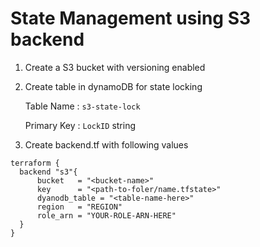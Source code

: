 # State Management using S3 backend

1. Create a S3 bucket with versioning enabled

2. Create table in dynamoDB for state locking

    Table Name : `s3-state-lock`

    Primary Key : `LockID` string

2. Create backend.tf with following values 


```
terraform {
  backend "s3"{
      bucket   = "<bucket-name>"
      key      = "<path-to-foler/name.tfstate>"
      dyanodb_table = "<table-name-here>"
      region   = "REGION"
      role_arn = "YOUR-ROLE-ARN-HERE"
  }
}
```